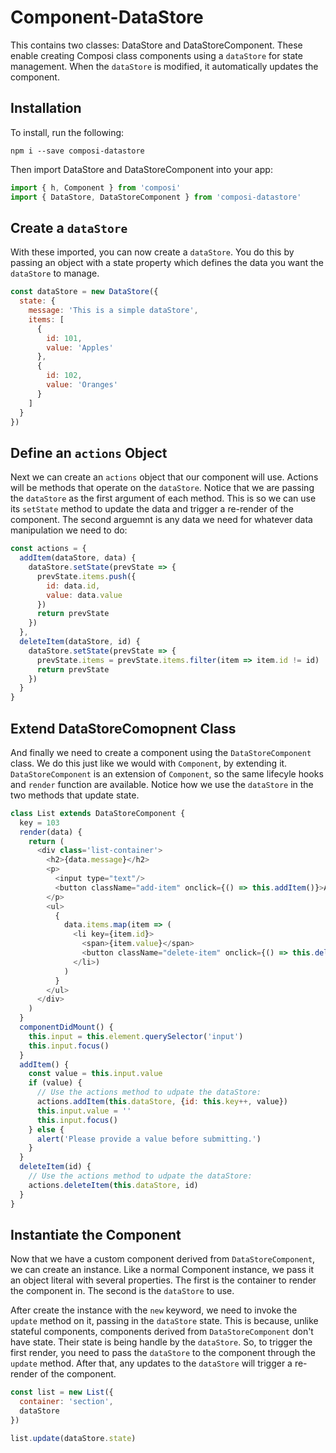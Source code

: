# Component-DataStore

This contains two classes: DataStore and DataStoreComponent. These enable creating Composi class components using a `dataStore` for state management. When the `dataStore` is modified, it automatically updates the component.


## Installation

To install, run the following:

```
npm i --save composi-datastore
```

Then import DataStore and DataStoreComponent into your app:

```javascript
import { h, Component } from 'composi'
import { DataStore, DataStoreComponent } from 'composi-datastore'
```

## Create a `dataStore`

With these imported, you can now create a `dataStore`. You do this by passing an object with a state property which defines the data you want the `dataStore` to manage.

```javascript
const dataStore = new DataStore({
  state: {
    message: 'This is a simple dataStore',
    items: [
      {
        id: 101,
        value: 'Apples'
      },
      {
        id: 102,
        value: 'Oranges'
      }
    ]
  }
})
```

## Define an `actions` Object

Next we can create an `actions` object that our component will use. Actions will be methods that operate on the `dataStore`. Notice that we are passing the `dataStore` as the first argument of each method. This is so we can use its `setState` method to update the data and trigger a re-render of the component. The second arguemnt is any data we need for whatever data manipulation we need to do:

```javascript
const actions = {
  addItem(dataStore, data) {
    dataStore.setState(prevState => {
      prevState.items.push({
        id: data.id,
        value: data.value
      })
      return prevState
    })
  },
  deleteItem(dataStore, id) {
    dataStore.setState(prevState => {
      prevState.items = prevState.items.filter(item => item.id != id)
      return prevState
    })
  }
}
```

## Extend DataStoreComopnent Class

And finally we need to create a component using the `DataStoreComponent` class. We do this just like we would with `Component`, by extending it. `DataStoreComponent` is an extension of `Component`, so the same lifecyle hooks and `render` function are available. Notice how we use the `dataStore` in the two methods that update state.

```javascript
class List extends DataStoreComponent {
  key = 103
  render(data) {
    return (
      <div class='list-container'>
        <h2>{data.message}</h2>
        <p>
          <input type="text"/>
          <button className="add-item" onclick={() => this.addItem()}>Add</button>
        </p>
        <ul>
          {
            data.items.map(item => (
              <li key={item.id}>
                <span>{item.value}</span>
                <button className="delete-item" onclick={() => this.deleteItem(item.id)}>X</button>
              </li>)
            )
          }
        </ul>
      </div> 
    )
  }
  componentDidMount() {
    this.input = this.element.querySelector('input')
    this.input.focus()
  }
  addItem() {
    const value = this.input.value
    if (value) {
      // Use the actions method to udpate the dataStore:
      actions.addItem(this.dataStore, {id: this.key++, value})
      this.input.value = ''
      this.input.focus()
    } else {
      alert('Please provide a value before submitting.')
    }
  }
  deleteItem(id) {
    // Use the actions method to udpate the dataStore:
    actions.deleteItem(this.dataStore, id)
  }
}
```

## Instantiate the Component

Now that we have a custom component derived from `DataStoreComponent`, we can create an instance. Like a normal Component instance, we pass it an object literal with several properties. The first is the container to render the component in. The second is the `dataStore` to use.

After create the instance with the `new` keyword, we need to invoke the `update` method on it, passing in the `dataStore` state. This is because, unlike stateful components, components derived from `DataStoreComponent` don't have state. Their state is being handle by the `dataStore`. So, to trigger the first render, you need to pass the `dataStore` to the component through the `update` method. After that, any updates to the `dataStore` will trigger a re-render of the component.

```javascript
const list = new List({
  container: 'section',
  dataStore
})

list.update(dataStore.state)
```
